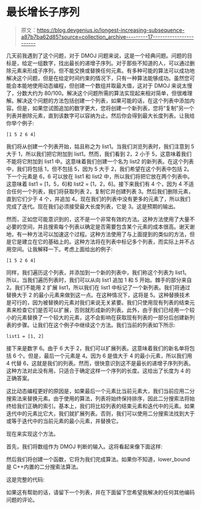 # 最长增长子序列

> 原文：<https://blog.devgenius.io/longest-increasing-subsequence-a87b7ba62d85?source=collection_archive---------17----------------------->

几天前我遇到了这个问题，对于 DMOJ 问题来说，这是一个经典问题。问题的目标是，给定一组数字，找出最长的递增子序列。对于那些不知道的人，可以通过删除元素来形成子序列，但不能交换或替换任何元素。有多种可能的算法可以成功地解决这个问题，但是在给定时间约束的情况下，只有一种算法能够成功。虽然您可能会本能地使用动态编程，但创建一个数组并取最大值，这对于 DMOJ 来说太慢了，分数大约为 80/100。解决这个问题所需的算法实现起来相对简单，但很难理解。解决这个问题的方法包括创建一个列表，如果可能的话，在这个列表中添加内容。但是，如果您试图追加的数字更大，您将创建一个新列表，您将“复制”另一个列表并删除元素，直到该数字可以容纳为止。然后你会得到最大长度列表。让我给你举个例子:

```
[1 5 2 6 4]
```

我们将从创建一个列表开始，姑且称之为 list1。当我们浏览列表时，我们注意到 5 大于 1，所以我们把它附加到 list1。然而，我们看到 2，2 小于 5，这意味着我们不能将它附加到 list1 中。这意味着我们创建一个名为 list2 的新列表。在这个列表中，我们将包括 1，但不包括 5，因为 5 大于 2，我们希望在这个列表中包括 2。下一个元素是 6，6 可以放在 list1 和 list2 中，所以我们将把它放在两个列表中。这意味着 list1 = [1，5，6]和 list2 = [1，2，6]。接下来我们有 4 个，因为 4 不适合任何一个列表，我们将获取列表 2，复制它并创建列表 3。然后我们删除元素，直到它们少于 4 个，并追加 4。现在我们的列表中没有更多的元素了，所以我们完成了迭代。现在我们必须接受最大长度列表，它是 3。这是预期的输出。

然而，正如您可能意识到的，这不是一个非常有效的方法。这种方法使用了大量不必要的空间，并且搜索每个列表以确定是否需要包含某个元素的成本很高。谢天谢地，有一种方法可以加速这个过程。这种方法使用了与上面提到的类似的方法，但是它是建立在它的基础上的。这种方法将在列表中标记多个列表，而实际上并不占用空间。让我解释一下。考虑上面给出的例子:

```
[1 5 2 6 4]
```

同样，我们遍历这个列表，并添加到一个新的列表中，我们称这个列表为 list1。所以，当我们遍历列表时，我们可以从向 list1 追加 1 和 5 开始。棘手的部分来自 2。我们不能用 2 扩展 list1，所以我们在 list1 中标记了一个新列表。我们将通过替换大于 2 的最小元素来做到这一点。在这种情况下，这将是 5。这种替换技术是可行的，因为被替换的元素对我们来说无关紧要。我们只使用现有列表的结束元素来检查它们是否可以扩展，否则就形成新的列表。此外，由于我们已经用一个较小的元素替换了一个较大的元素，这不会影响在获取现有列表的一部分后创建新列表的步骤。让我们在这个例子中继续这个方法。我们当前的列表如下所示:

```
list1 = [1, 2]
```

接下来是数字 6。由于 6 大于 2，我们可以扩展列表。这意味着我们的新名单将包括 6 个。但是，最后一个元素是 4。因为 6 是值大于 4 的最小元素，所以我们用 4 代替 6，这就是我们的列表。然而，很快意识到这不是最长的递增子序列列表。这种方法对此没有用，只适合于确定这样一个序列的长度。这给出了长度为 4 的正确答案。

这比动态编程更好的原因是，如果最后一个元素比当前元素大，我们当前应用二分搜索法来替换元素。由于使用的算法，列表将始终保持排序，因此二分搜索法将始终给我们正确的索引。基本上，我们将比较列表的结束元素和迭代中的元素。如果迭代中的元素比它大，我们就扩展列表。否则，我们可以使用二分搜索法找到大于或等于迭代中的当前元素的最小元素，并替换它。

现在来实现这个方法。

首先，我们将数组作为 DMOJ 判断的输入。这将看起来像下面这样:

然后我们将创建一个函数，它将为我们完成算法。如果你不知道，lower_bound 是 C++内置的二分搜索法算法。

这是完整的代码:

如果这有帮助的话，请留下一个列表，并在下面留下您希望我解决的任何其他编码问题的评论。